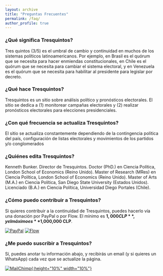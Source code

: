 ```yaml
---
layout: archive
title: "Preguntas Frecuentes"
permalink: /faq/
author_profile: true
---
```



### ¿Qué significa Tresquintos?

Tres quintos (3/5) es el umbral de cambio y continuidad en muchos de los sistemas políticos latinoamericanos. Por ejemplo, en Brasil es el quórum que se necesita para hacer enmiendas constitucionales, en Chile es el quórum que se necesita para cambiar el sistema electoral, y en Venezuela es el quórum que se necesita para habilitar al presidente para legislar por decreto.


### ¿Qué hace Tresquintos?

Tresquintos es un sitio sobre análisis político y pronósticos electorales. El sitio se dedica a (1) monitorear campañas electorales y (2) realizar pronósticos electorales para elecciones presidenciales.


### ¿Con qué frecuencia se actualiza Tresquintos?

El sitio se actualiza constantemente  dependiendo de la contingencia política del país, configuración de listas electorales y movimientos de los partidos y/o conglomerados


### ¿Quiénes edita Tresquintos?

Kenneth Bunker. Director de Tresquintos. Doctor (PhD.) en Ciencia Política, London School of Economics (Reino Unido). Master of Research (MRes) en Ciencia Política, London School of Economics (Reino Unido). Master of Arts (M.A.) en Ciencia Política, San Diego State University (Estados Unidos). Licenciado (B.A.) en Ciencia Política, Universidad Diego Portales (Chile).


### ¿Cómo puedo contribuir a Tresquintos?

Si quieres contribuir a la continuidad de Tresquintos, puedes hacerlo vía una donación por PayPal o por Flow. El mínimo es **$1,000 CLP**, y el máximo es **$1,000,000 CLP**.

[![PayPal](https://www.paypalobjects.com/webstatic/mktg/logo-center/PP_Acceptance_Marks_for_LogoCenter_76x48.png)](https://www.paypal.me/tresquintos/?style=centerme) [![Flow](https://www.flow.cl/img/botones/btn-donar-celeste.png)](https://www.flow.cl/btn.php?token=3vop8lw?style=centerme)


### ¿Me puedo suscribir a Tresquintos?

Sí, puedes anotar tu información abajo, y recibirás un email (y si quieres un WhatsApp) cada vez que se actualize la página.


[![MailChimp](https://www.dexigner.com/images/news/xxi/31385.jpg){:height="10%" width="10%"}](https://tresquintos.us15.list-manage.com/subscribe/post?u=3a6f5773bbbc78ea5a0003f67&amp;id=8c164eff0f)
